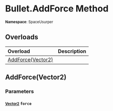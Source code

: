 # Bullet.AddForce Method

<small>**Namespace**: SpaceUsurper</small>

## Overloads

<div markdown="1" class="member-table">

| Overload | Description |
| :------- | ----------- |
| [AddForce(Vector2)](#Vector2_) |  | 

</div>

## AddForce(Vector2)
### Parameters
#### <small>[Vector2](https://docs.unity3d.com/ScriptReference/Vector2.html)</small> `force`

